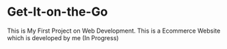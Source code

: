 # Get-It-on-the-Go
This is My First Project on Web Development. This is a Ecommerce Website which is developed by me (In Progress)
